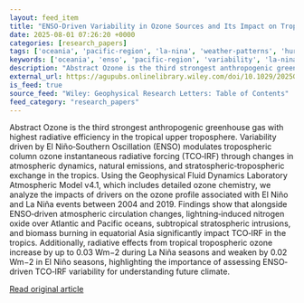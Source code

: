 ```yaml
---
layout: feed_item
title: "ENSO‐Driven Variability in Ozone Sources and Its Impact on Tropospheric Ozone Radiative Forcing"
date: 2025-08-01 07:26:20 +0000
categories: [research_papers]
tags: ['oceania', 'pacific-region', 'la-nina', 'weather-patterns', 'hurricanes', 'el-nino', 'atlantic-region']
keywords: ['oceania', 'enso', 'pacific-region', 'variability', 'la-nina', 'weather-patterns', 'driven', 'hurricanes']
description: "Abstract Ozone is the third strongest anthropogenic greenhouse gas with highest radiative efficiency in the tropical upper troposphere"
external_url: https://agupubs.onlinelibrary.wiley.com/doi/10.1029/2025GL115898?af=R
is_feed: true
source_feed: "Wiley: Geophysical Research Letters: Table of Contents"
feed_category: "research_papers"
---
```


Abstract Ozone is the third strongest anthropogenic greenhouse gas with highest radiative efficiency in the tropical upper troposphere. Variability driven by El Niño‐Southern Oscillation (ENSO) modulates tropospheric column ozone instantaneous radiative forcing (TCO‐IRF) through changes in atmospheric dynamics, natural emissions, and stratospheric‐tropospheric exchange in the tropics. Using the Geophysical Fluid Dynamics Laboratory Atmospheric Model v4.1, which includes detailed ozone chemistry, we analyze the impacts of drivers on the ozone profile associated with El Niño and La Niña events between 2004 and 2019. Findings show that alongside ENSO‐driven atmospheric circulation changes, lightning‐induced nitrogen oxide over Atlantic and Pacific oceans, subtropical stratospheric intrusions, and biomass burning in equatorial Asia significantly impact TCO‐IRF in the tropics. Additionally, radiative effects from tropical tropospheric ozone increase by up to 0.03 Wm−2 during La Niña seasons and weaken by 0.02 Wm−2 in El Niño seasons, highlighting the importance of assessing ENSO‐driven TCO‐IRF variability for understanding future climate.

[Read original article](https://agupubs.onlinelibrary.wiley.com/doi/10.1029/2025GL115898?af=R)
